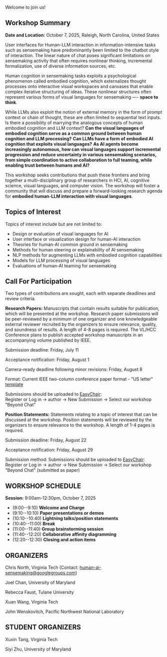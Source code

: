 Welcome to join us!

## Workshop Summary

**Date and Location:**  October 7, 2025, Raleigh, North Carolina, United States

User interfaces for Human-LLM interaction in information-intensive tasks such as sensemaking have predominantly been limited to the chatbot style of interaction. The linear nature of chat poses significant limitations on sensemaking activity that often requires nonlinear thinking, incremental formalization, use of diverse information sources, etc. 

Human cognition in sensemaking tasks exploits a psychological phenomenon called embodied cognition, which externalizes thought processes onto interactive visual workspaces and canvases that enable complex iterative structuring of ideas.  These nonlinear structures often represent various forms of visual languages for sensemaking —- **space to think**.  

While LLMs also exploit the notion of external memory in the form of prompt context or chain of thought, these are often limited to sequential text inputs.  Is there a possibility of marrying the analogous concepts of human embodied cognition and LLM context?  **Can the visual languages of embodied cognition serve as a common ground between human cognition and LLM processing?** **Can LLMs have a form of embodied AI cognition that exploits visual languages?**  **As AI agents become increasingly autonomous, how can visual languages support incremental progression and reduce uncertainty in various sensemaking scenarios, from simple coordination to active collaboration to full teaming, while enabling trust between humans and AI?**  

This workshop seeks contributions that push these frontiers and bring together a multi-disciplinary group of researchers in HCI, AI, cognitive science, visual languages, and computer vision. The workshop will foster a community that will discuss and prepare a forward-looking research agenda for **embodied human-LLM interaction with visual languages**.



<!-- 
## KEYNOTES

**Keynote 1:  Opportunities for Understanding Semantics of User Interactions**

**Abstract:**  Most logging approaches record system events at a fairly low level of abstraction. In this talk, I will argue that higher levels of abstraction are possible and desirable. I will highlight opportunities for increasing semantics that software developers have by carefully recording meaningful events. I will then show that we can leverage algorithmic methods to infer user-intents. Finally, I will show opportunities for eliciting key information from insights directly from users. Explicitly asking users about their intentions has benefits for users, as they can later retrace their steps more efficiently, and system developers, as they can learn more about usage patterns of their system and motivations of their users. There are diverse user input modalities that can provide information at different levels of abstraction and invasiveness.  These modalities range from multiple choice responses, to structured notes, to "think-aloud-like" approaches. In combination, these approaches are promising for building systems that have a better understanding of their users and hence can support users in their analytical tasks.

**Biography:**  Alex is an Associate Professor of Computer Science at the Scientific Computing and Imaging Institute and the School of Computing at the University of Utah. I direct the Visualization Design Lab where we develop visualization methods and systems to help solve today's scientific problems.  Before joining the University of Utah, he was a lecturer and post-doctoral visualization researcher at Harvard University. He received his PhD, master's, and undergraduate degrees from Graz University of Technology. In 2011, he was a visiting researcher at Harvard Medical School.  He is the recipient of an NSF CAREER award and multiple best paper awards or best paper honorable mentions at IEEE VIS, ACM CHI, and other conferences. He also received a best dissertation award from his alma mater.  He co-founded Datavisyn (http://datavisyn.io), a startup company developing visual analytics solutions for the pharmaceutical industry, where he is currently spending his sabbatical. 


**Keynote 2:  User Interaction in Visual Analytics: Beyond Ephemeral Events**

**Abstract:**  User interaction in visual analytic tools is often treated as an event that causes a direct response in the system based on the operation performed. While effective for fostering exploration and analysis of people using these systems, user interactions contain signals about the people they were performed by. In this talk, I discuss opportunities for promoting user interactions to first order objects that can be used for a plethora of useful tasks by the system, including detecting cognitive biases that may exist, guiding and steering machine learning models, and more. I'll provide examples of past and current research that explores this direction, and discuss potential future directions.

**Biography:**  Alex Endert is an Associate Professor in the School of Interactive Computing at the Georgia Institute of Technology. He directs the Visual Analytics Lab and conducts research to help people make sense of data and models through interactive visualizations and visual analytic systems. The lab’s research is also often tested in practice in domains such as intelligence analysis, cyber security, manufacturing safety, and others. Our lab’s work is funded by NSF, DARPA, DOD, DHS, NIJ, and generous industry partners. In 2018, He was awarded an NSF CAREER Award for work on Visual Analytics by Demonstration. He received his Ph.D. in Computer Science from Virginia Tech in 2012. In 2013, his work on Semantic Interaction was awarded the IEEE VGTC VPG Pioneers Group Doctoral Dissertation Award, and the Virginia Tech Computer Science Best Dissertation Award. -->

## Topics of Interest
Topics of interest include but are not limited to:
- Design or evaluation of visual languages for AI
- User interface or visualization design for human-AI interaction
- Theories for human-AI common ground in sensemaking
- Methods for human steering or explainability of AI sensemaking
- NLP methods for augmenting LLMs with embodied cognition capabilities
- Models for LLM processing of visual languages
- Evaluations of human-AI teaming for sensemaking


## Call For Participation
Two types of contributions are sought, each with separate deadlines and review criteria.

**Research Papers:**  Manuscripts that contain results suitable for publication, which will be presented at the workshop.  Research paper submissions will be peer-reviewed by a minimum of one organizer and one knowledgeable external reviewer recruited by the organizers to ensure relevance, quality, and soundness of results. A length of 4-8 pages is required. The VL/HCC Conference plans to publish accepted workshop manuscripts in an accompanying volume published by IEEE.

Submission deadline:  Friday, July 11

Acceptance notification:  Friday, August 1

Camera-ready deadline following minor revisions:  Friday, August 8

Format: Current IEEE two-column conference paper format - "US letter" [template](https://www.ieee.org/conferences/publishing/templates)

Submissions should be uploaded to [EasyChair](https://easychair.org/my/conference?conf=vlhcc2025):  
Register or Log in -> author -> New Submission -> Select our workshop "Beyond Chat"

**Position Statements:**  Statements relating to a topic of interest that can be discussed at the workshop.  Position statements will be reviewed by the organizers to ensure relevance to the workshop.  A length of 1-4 pages is required. 

Submission deadline:  Friday, August 22

Acceptance notification:  Friday, August 29

Submission method: Submissions should be uploaded to [EasyChair](https://easychair.org/my/conference?conf=vlhcc2025):  
Register or Log in -> author -> New Submission -> Select our workshop "Beyond Chat" (submitted as paper)

<!-- Submissions by email? -->



<!-- ## WORKSHOP TOPICS

The topic of the workshop will focus on issues and opportunities related to the use of machine learning to learn from user interaction in the course of data visualization and analysis. Specifically, we will focus on research questions including:

- How are machine learning algorithms currently learning from user interaction, and what other possibilities exist?
- What kinds of interactions can provide feedback to machine learning algorithms?
- What can machine learning algorithms learn from interactions?
- Which machine learning algorithms are most applicable in this domain?
- How can machine learning algorithms be designed to enable user interaction and feedback?
- How can visualizations and interactions be designed to exploit machine learning algorithms?
- How can visualization system architectures be designed to support machine learning?
- How should we manage conflicts between the user's intent and the data or machine learning algorithm capabilities?
- How can we evaluate systems that incorporate both machine learning algorithms and user interaction together?
- How can machine learning and user interaction together make both computation and user cognition more efficient?
- How can we support the sensemaking process by learning from user interaction? -->


<!-- ## SUBMISSIONS

This year, we plan to accept both short and long papers jointly in the same submission block.  Full papers have a length of 5-10 pages (not including references), while short papers are 2-4 pages (plus references).  Short papers are intended to capture either (1) limited aspects of a larger work that fit our call or (2) late-breaking work not yet mature enough for a full paper submission.  The option of submitting a short paper replaces the posters track that we previously offered at MLUI.  

Submissions should be uploaded to the [MLUI 2021 track on PCS](https://new.precisionconference.com/submissions), which can be found under VGTC->VIS2021.  All submissions will be reviewed by a committee of reviewers that we will organize.  This committee will include the workshop committee members. The size of the committee will be determined by the number of submissions, such that each submission is reviewed by at least 2 committee members.  Both full and short paper metadata (author information, title, university, etc.) as well as the submissions themselves will be posted to the workshop website in advance of the event.  Workshop papers will be archived on IEEE Xplore following the conference.
   -->
  
<!-- #### Important Dates

Submission deadline:  July 30, 2021

Author notification:  August 31, 2021

Camera-ready deadline:  September 10, 2021 -->

## WORKSHOP SCHEDULE

**Session:** 9:00am-12:30pm, October 7, 2025
- (9:00--9:10) **Welcome and Charge**
- (9:10--10:10) **Paper presentations or demos**
- (10:10--10:40) **Lightning talks/position statements**
- (10:40--11:00) **Break**
- (11:00--11:40) **Group brainstorming session**
- (11:40--12:20) **Collaborative affinity diagramming**
- (12:20--12:30) **Closing and action items**


## ORGANIZERS

Chris North, Virginia Tech  (Contact: human-ai-sensemaking@googlegroups.com)

Joel Chan, University of Maryland

Rebecca Faust, Tulane University

Xuan Wang, Virginia Tech

John Wenskovitch, Pacific Northwest National Laboratory


## STUDENT ORGANIZERS

Xuxin Tang, Virginia Tech

Siyi Zhu, University of Maryland